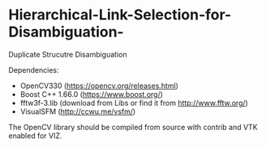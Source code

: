 # Hierarchical-Link-Selection-for-Disambiguation-
Duplicate Strucutre Disambiguation

Dependencies:
- OpenCV330 (https://opencv.org/releases.html)
- Boost C++ 1.66.0 (https://www.boost.org/)
- fftw3f-3.lib (download from Libs or find it from http://www.fftw.org/)
- VisualSFM (http://ccwu.me/vsfm/)

The OpenCV library should be compiled from source with contrib and VTK enabled for VIZ.
